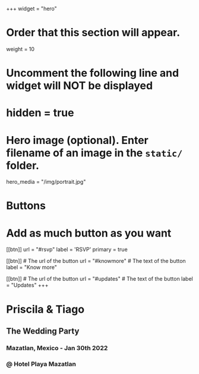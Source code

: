 +++
widget = "hero"
# Order that this section will appear.
weight = 10

# Uncomment the following line and widget will NOT be displayed
# hidden = true

# Hero image (optional). Enter filename of an image in the `static/` folder.
hero_media = "/img/portrait.jpg"

# Buttons
# Add as much button as you want
[[btn]]
  url = "#rsvp"
  label = 'RSVP'
  primary = true

[[btn]]
	# The url of the button
  url = "#knowmore"
	# The text of the button
  label = "Know more"

[[btn]]
	# The url of the button
  url = "#updates"
	# The text of the button
  label = "Updates"
+++

# Priscila & Tiago
## The Wedding Party
### Mazatlan, Mexico - Jan 30th 2022
### @ Hotel Playa Mazatlan

